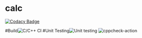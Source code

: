 # calc

[![Codacy Badge](https://api.codacy.com/project/badge/Grade/4e8176722774433190c85248203f2ffd)](https://app.codacy.com/manual/99002504/calc?utm_source=github.com&utm_medium=referral&utm_content=99002504/calc&utm_campaign=Badge_Grade_Settings)

#Build![C/C++ CI](https://github.com/99002504/calc/workflows/C/C++%20CI/badge.svg)
#Unit Testing![Unit testing](https://github.com/99002504/calc/workflows/Unit%20testing/badge.svg)
![cppcheck-action](https://github.com/99002504/calc/workflows/cppcheck-action/badge.svg)
